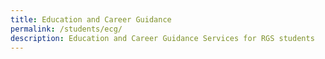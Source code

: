 ```yaml
---
title: Education and Career Guidance
permalink: /students/ecg/
description: Education and Career Guidance Services for RGS students
---
```


